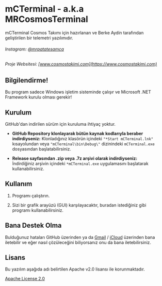 # mCTerminal - a.k.a MRCosmosTerminal

mCTerminal Cosmos Takımı için hazırlanan ve Berke Aydin tarafından geliştirilen bir telemetri yazılımıdır.
###### Instagram: [@mrpatatesamca](https://www.instagram.com/mrpatatesamca)
###### Proje Websitesi: [www.cosmostakimi.com](https://www.cosmostakimi.com)


## Bilgilendirme!

Bu program sadece Windows işletim sisteminde çalışır ve Microsoft .NET Framework kurulu olması gerekir!

## Kurulum

GitHub'dan indirilen sürüm için kuruluma ihtiyaç yoktur.

 - **GitHub Repository klonlayarak bütün kaynak kodlarıyla beraber indirdiyseniz:**
Klonladığınız klasörün içindeki `"*Start mCTerminal.lnk"` kısayolundan veya `"mCTerminal\bin\Debug\"` dizinindeki `mCTerminal.exe` dosyasından başlatabilirsiniz.

- **Release sayfasından .zip veya .7z arşivi olarak indirdiyseniz:**
İndirdiğiniz arşivin içindeki `*mCTerminal.exe` uygulamasını başlatarak kullanabilirsiniz.


## Kullanım

1. Programı çalıştırın.

2. Sizi bir grafik arayüzü (GUI) karşılayacaktır, buradan istediğiniz gibi programı kullanabilirsiniz.

## Bana Destek Olma
Bulduğunuz hataları GitHub üzerinden ya da [Gmail](mailto:berkeaydin618@gmail.com) / [iCloud](mailto:berke_aydin61@icloud.com) üzerinden bana iletebilir ve eğer nasıl çözüleceğini biliyorsanız onu da bana iletebilirsiniz.

## Lisans
Bu yazılım aşağıda adı belirtilen Apache v2.0 lisansı ile korunmaktadır.

[Apache License 2.0](http://www.apache.org/licenses/LICENSE-2.0)
